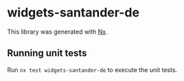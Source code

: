 # widgets-santander-de

This library was generated with [Nx](https://nx.dev).

## Running unit tests

Run `nx test widgets-santander-de` to execute the unit tests.
